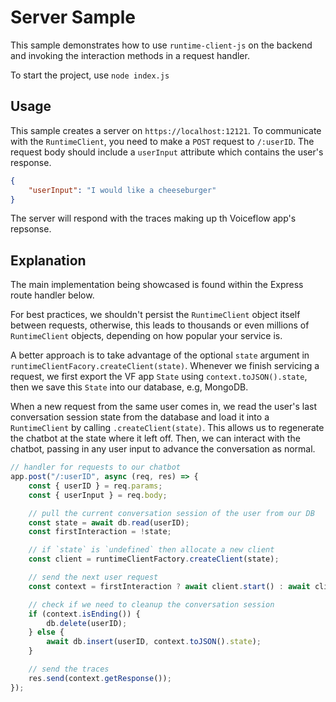 # Server Sample

This sample demonstrates how to use `runtime-client-js` on the backend and invoking the interaction methods in a request handler.

To start the project, use `node index.js`

## Usage

This sample creates a server on `https://localhost:12121`. To communicate with the `RuntimeClient`, you need to make a `POST` request to `/:userID`. The request body should include a `userInput` attribute which contains the user's response.

```json
{
    "userInput": "I would like a cheeseburger"
}
```

The server will respond with the traces making up th Voiceflow app's repsonse.

## Explanation

The main implementation being showcased is found within the Express route handler below.

For best practices, we shouldn't persist the `RuntimeClient` object itself between requests, otherwise, this leads to thousands or even millions of `RuntimeClient` objects, depending on how popular your service is.

A better approach is to take advantage of the optional `state` argument in `runtimeClientFacory.createClient(state)`. Whenever we finish servicing a request, we first export the VF app `State` using `context.toJSON().state`, then we save this `State` into our database, e.g, MongoDB.

When a new request from the same user comes in, we read the user's last conversation session state from the database and load it into a `RuntimeClient` by calling `.createClient(state)`. This allows us to regenerate the chatbot at the state where it left off. Then, we can interact with the chatbot, passing in any user input to advance the conversation as normal.

```js
// handler for requests to our chatbot
app.post("/:userID", async (req, res) => {
    const { userID } = req.params;
    const { userInput } = req.body;

    // pull the current conversation session of the user from our DB
    const state = await db.read(userID);
    const firstInteraction = !state;

    // if `state` is `undefined` then allocate a new client
    const client = runtimeClientFactory.createClient(state); 

    // send the next user request
    const context = firstInteraction ? await client.start() : await client.sendText(userInput)

    // check if we need to cleanup the conversation session
    if (context.isEnding()) {
        db.delete(userID);
    } else {
        await db.insert(userID, context.toJSON().state);
    }

    // send the traces
    res.send(context.getResponse());
});
```
